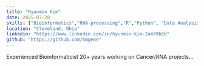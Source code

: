 ```yaml
---
title: "Hyunmin Kim"
date: 2025-07-28
skills: ["Bioinformatics","RNA-processing","R","Python", "Data Analysis", "Machine Learning"]
location: "Cleveland, Ohio"
linkedin: "https://www.linkedin.com/in/hyunmin-kim-2a439b5b"
github: "https://github.com/hmgene"
---
```


Experienced Bioinformaticist 20+ years working on Cancer/RNA projects...

